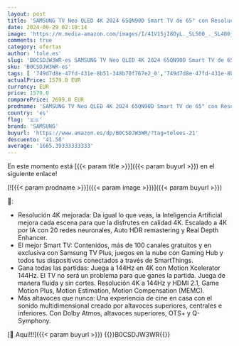 ```yaml
---
layout: post
title: 'SAMSUNG TV Neo QLED 4K 2024 65QN90D Smart TV de 65" con Resolución 4K Mejorada  más Altavoces Que Nunca con Q-Symphony  el Mejor Smart TV y GANA Todas Las partidas con Motion Xcelerator 144 Hz'
date: 2024-09-29 02:19:14
image: 'https://m.media-amazon.com/images/I/41V15jI8OyL._SL500_._SL400_.jpg'
comments: true
category: ofertas
author: 'tole.es'
slug: 'B0CSDJW3WR-es SAMSUNG TV Neo QLED 4K 2024 65QN90D Smart TV de 65" con...'
sku: 'B0CSDJW3WR-es'
tags: [ '749d7d8e-47fd-431e-8b51-348b70f767e2_0','749d7d8e-47fd-431e-8b51-348b70f767e2_5801','749d7d8e-47fd-431e-8b51-348b70f767e2_7201','Arborist Merchandising Root','Electrónica','Self Service','Special Features Stores','TV, vídeo y home cinema','TVs 60"-69"','TVs QLED','Televisores','samsung','smart','tv','🇪🇸', ]
actualPrice: 1579.0 EUR
currency: EUR
price: 1579.0
comparePrice: 2699.0 EUR
prodname: 'SAMSUNG TV Neo QLED 4K 2024 65QN90D Smart TV de 65" con Resolución 4K Mejorada  más Altavoces Que Nunca con Q-Symphony  el Mejor Smart TV y GANA Todas Las partidas con Motion Xcelerator 144 Hz'
country: 'es'
flag: '🇪🇸'
brand: 'SAMSUNG'
buyurl: 'https://www.amazon.es/dp/B0CSDJW3WR/?tag=tolees-21'
descuento: '41.50'
average: '1665.39333333333'
---
```


En este momento está [{{< param title >}}]({{< param buyurl >}}) en el siguiente enlace!

[![{{< param prodname >}}]({{< param image >}})]({{< param buyurl >}})

🔎:

- Resolución 4K mejorada: Da igual lo que veas, la Inteligencia Artificial mejora cada escena para que la disfrutes en calidad 4K. Escalado a 4K por IA con 20 redes neuronales, Auto HDR remastering y Real Depth Enhancer.
- El mejor Smart TV: Contenidos, más de 100 canales gratuitos y en exclusiva con Samsung TV Plus, juegos en la nube con Gaming Hub y todos tus dispositivos conectados a través de SmartThings.
- Gana todas las partidas: Juega a 144Hz en 4K con Motion Xcelerator 144Hz. El TV no será un problema para que ganes la partida. Juega de manera fluida y sin cortes. Resolución 4K a 144Hz y HDMI 2.1, Game Motion Plus, Motion Estimation, Motion Compensation (MEMC).
- Más altavoces que nunca: Una experiencia de cine en casa con el sonido multidimensional creado por altavoces superiores, centrales e inferiores. Con Dolby Atmos, altavoces superiores, OTS+ y Q-Symphony.

[🛒 Aquí!!!]({{< param buyurl >}})
{{<world>}}B0CSDJW3WR{{</world>}}
